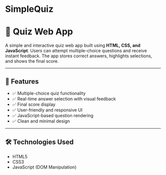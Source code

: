 # SimpleQuiz
# 🧠 Quiz Web App

A simple and interactive quiz web app built using **HTML, CSS, and JavaScript**. Users can attempt multiple-choice questions and receive instant feedback. The app stores correct answers, highlights selections, and shows the final score.

---

## 🚀 Features

- ✅ Multiple-choice quiz functionality
- ✅ Real-time answer selection with visual feedback
- ✅ Final score display
- ✅ User-friendly and responsive UI
- ✅ JavaScript-based question rendering
- ✅ Clean and minimal design

---

## 🛠️ Technologies Used

- HTML5
- CSS3
- JavaScript (DOM Manipulation)


